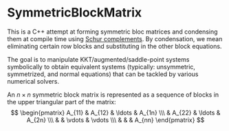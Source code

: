 # SymmetricBlockMatrix

This is a C++ attempt at forming symmetric bloc matrices and condensing them at compile time using [Schur complements](https://en.wikipedia.org/wiki/Schur_complement#toc-Application_to_solving_linear_equations). By condensation, we mean eliminating certain row blocks and substituting in the other block equations.  

The goal is to manipulate KKT/augmented/saddle-point systems symbolically to obtain equivalent systems (typically: unsymmetric, symmetrized, and normal equations) that can be tackled by various numerical solvers.

An $n \times n$ symmetric block matrix is represented as a sequence of blocks in the upper triangular part of the matrix:  
$$
\begin{pmatrix}
A_{11}   &  A_{12} & \ldots & A_{1n} \\\
         &  A_{22} & \ldots & A_{2n} \\\
         &         & \vdots & \vdots \\\
         &         &        & A_{nn}
\end{pmatrix}
$$
